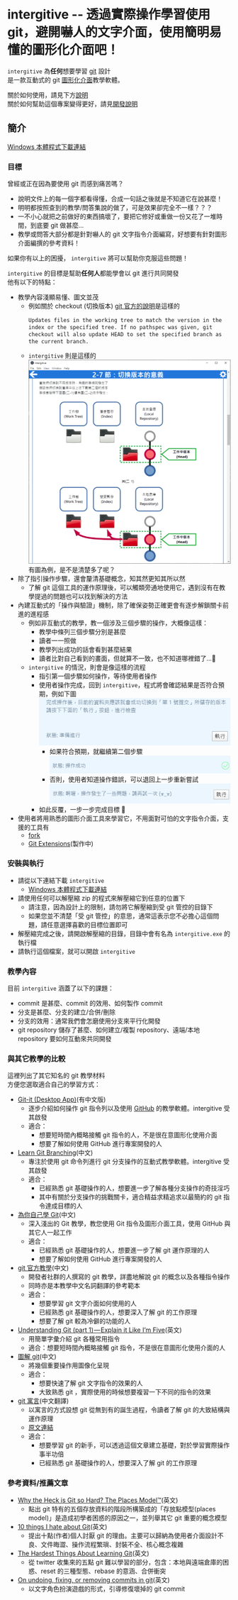 # intergitive -- 透過實際操作學習使用 git，避開嚇人的文字介面，使用簡明易懂的圖形化介面吧！

`intergitive` 為**任何**想要學習 [git](https://git-scm.com/) 設計  
是一款互動式的 git [圖形化介面](https://zh.wikipedia.org/wiki/%E5%9B%BE%E5%BD%A2%E7%94%A8%E6%88%B7%E7%95%8C%E9%9D%A2)教學軟體。  

關於如何使用，請見下方[說明](#簡介)  
關於如何幫助這個專案變得更好，請見[開發說明](../contribution-guides/zh-hant.md)

## 簡介

[Windows 本體程式下載連結](https://github.com/lonelyshore/intergitive/releases)  

### 目標

曾經或正在因為要使用 git 而感到痛苦嗎？  
- 說明文件上的每一個字都看得懂，合成一句話之後就是不知道它在說甚麼！  
- 明明都按照查到的教學/問答集說的做了，可是效果卻完全不一樣？？？  
- 一不小心就把之前做好的東西搞壞了，要把它修好或重做一份又花了一堆時間，到底要 git 做甚麼...  
- 教學或問答大部分都是針對嚇人的 git 文字指令介面編寫，好想要有針對圖形介面編撰的參考資料！  

如果你有以上的困擾， `intergitive` 將可以幫助你克服這些問題！  

`intergitive` 的目標是幫助**任何人**都能學會以 git 進行共同開發  
他有以下的特點：  
- 教學內容淺顯易懂、圖文並茂
  - 例如關於 checkout (切換版本) [git 官方的說明](https://git-scm.com/docs/git-checkout)是這樣的  
    ```
    Updates files in the working tree to match the version in the index or the specified tree. If no pathspec was given, git checkout will also update HEAD to set the specified branch as the current branch.
    ```
  - `intergitive` 則是這樣的  
    ![checkout-example](screenshots/checkout-illustration.png)  
    有圖為例，是不是清楚多了呢？  
- 除了指引操作步驟，還會釐清基礎概念，知其然更知其所以然
  - 了解 git 這個工具的運作原理後，可以觸類旁通地使用它，遇到沒有在教學提過的問題也可以找到解決的方法
- 內建互動式的「操作與驗證」機制，除了確保姿勢正確更會有逐步解鎖關卡前進的進程感  
  - 例如非互動式的教學，教一個涉及三個步驟的操作，大概像這樣：  
    - 教學中條列三個步驟分別是甚麼
    - 讀者一一照做
    - 教學列出成功的話會看到甚麼結果
    - 讀者比對自己看到的畫面，但就算不一致，也不知道哪裡錯了...🙈
  - `intergitive` 的情況，則會是像這樣的流程  
    - 指引第一個步驟如何操作，等待使用者操作  
    - 使用者操作完成，回到 `intergitive`，程式將會確認結果是否符合預期，例如下圖  
      ![interactive-1](screenshots/interactive-1.png)
      - 如果符合預期，就繼續第二個步驟  
        ![interactive-2](screenshots/interactive-2.png)
      - 否則，使用者知道操作錯誤，可以退回上一步重新嘗試  
        ![interactive-3](screenshots/interactive-3.png)
    - 如此反覆，一步一步完成目標 🏁  
- 使用者將用熟悉的圖形介面工具來學習它，不用面對可怕的文字指令介面，支援的工具有  
  - [fork](https://git-fork.com/)
  - [Git Extensions](http://gitextensions.github.io/)(製作中)  

### 安裝與執行  

- 請從以下連結下載 `intergitive`   
  - [Windows 本體程式下載連結](https://github.com/lonelyshore/intergitive/releases)
- 請使用任何可以解壓縮 zip 的程式來解壓縮它到任意的位置下  
  - 請注意，因為設計上的限制，請勿將它解壓縮到受 git 管控的目錄下  
  - 如果您並不清楚「受 git 管控」的意思，通常這表示您不必擔心這個問題，請任意選擇喜歡的目標位置即可  
- 解壓縮完成之後，請開啟解壓縮的目錄，目錄中會有名為 `intergitive.exe` 的執行檔  
- 請執行這個檔案，就可以開啟 `intergitive`  

### 教學內容  

目前 `intergitive` 涵蓋了以下的課題：  
- commit 是甚麼、commit 的效用、如何製作 commit  
- 分支是甚麼、分支的建立/合併/刪除  
- 分支的效用：通常我們會怎磨使用分支來平行化開發  
- git repository 儲存了甚麼、如何建立/複製 repository、遠端/本地 repository 要如何互動來共同開發  

### 與其它教學的比較  

這裡列出了其它知名的 git 教學材料  
方便您選取適合自己的學習方式：  

- [Git-it (Desktop App)](https://github.com/jlord/git-it-electron)(有中文版)
  - 逐步介紹如何操作 git 指令列以及使用 [GitHub](https://github.com/) 的教學軟體。intergitive 受其啟發  
  - 適合：
    - 想要短時間內概略接觸 git 指令的人，不是很在意圖形化使用介面
    - 想要了解如何使用 GitHub 進行專案開發的人
- [Learn Git Branching](https://learngitbranching.js.org/?locale=zh_TW)(中文)
  - 專注於使用 git 命令列進行 git 分支操作的互動式教學軟體。intergitive 受其啟發
  - 適合：
    - 已經熟悉 git 基礎操作的人，想要進一步了解各種分支操作的奇技淫巧
    - 其中有關於分支操作的挑戰關卡，適合精益求精追求以最簡約的 git 指令達成目標的人
- [為你自己學 Git](https://gitbook.tw/)(中文)
  - 深入淺出的 Git 教學，教您使用 Git 指令及圖形介面工具，使用 GitHub 與其它人一起工作
  - 適合：
    - 已經熟悉 git 基礎操作的人，想要進一步了解 git 運作原理的人
    - 想要了解如何使用 GitHub 進行專案開發的人
- [git 官方教學](https://git-scm.com/book/zh-tw/v2)(中文)
  - 開發者社群的人撰寫的 git 教學，詳盡地解說 git 的概念以及各種指令操作
  - 同時亦是本教學中文名詞翻譯的參考範本
  - 適合：
    - 想要學習 git 文字介面如何使用的人
    - 已經熟悉 git 基礎操作的人，想要深入了解 git 的工作原理
    - 想要了解 git 較為冷僻的功能的人
- [Understanding Git (part 1) — Explain it Like I’m Five](https://hackernoon.com/understanding-git-fcffd87c15a3)(英文)
  - 用簡單字彙介紹 git 各種常用指令
  - 適合：想要短時間內概略接觸 git 指令，不是很在意圖形化使用介面的人
- [圖解 git](http://marklodato.github.io/visual-git-guide/index-zh-tw.html)(中文)
  - 將幾個重要操作用圖像化呈現
  - 適合：
    - 想要快速了解 git 文字指令的效果的人
    - 大致熟悉 git ，實際使用的時候想要複習一下不同的指令的效果
- [git 寓言](https://lonelyshore.medium.com/git-%E5%AF%93%E8%A8%80-git-%E6%98%AF%E6%80%8E%E9%BA%BC%E9%95%B7%E6%88%90%E9%80%99%E5%80%8B%E5%BD%A2%E7%8B%80%E7%9A%84-1-105423f5fcfc)(中文翻譯)
  - 以寓言的方式設想 git 從無到有的誕生過程，令讀者了解 git 的大致結構與運作原理
  - [原文連結](https://tom.preston-werner.com/2009/05/19/the-git-parable.html)
  - 適合：
    - 想要學習 git 的新手，可以透過這個文章建立基礎，對於學習實際操作事半功倍
    - 已經熟悉 git 基礎操作的人，想要深入了解 git 的工作原理

### 參考資料/推薦文章
- [Why the Heck is Git so Hard?  The Places Model™](http://merrigrove.blogspot.tw/2014/02/why-heck-is-git-so-hard-places-model-ok.html)(英文)
  - 點出 git 特有的五個存放資料的階段所構築成的「存放點模型(places model)」是造成初學者困惑的原因之一，並列舉其它 git 重要的概念模型
- [10 things I hate about Git](https://stevebennett.me/2012/02/24/10-things-i-hate-about-git)(英文)
  - 提出十點(作者)個人討厭 git 的理由。主要可以歸納為使用者介面設計不良、文件晦澀、操作流程繁瑣、封裝不全、核心概念複雜
- [The Hardest Things About Learning Git](https://blog.axosoft.com/hardest-things-learning-git/)(英文)
  - 從 twitter 收集來的五點 git 難以學習的部分，包含：本地與遠端倉庫的困惑、reset 的三種型態、rebase 的意涵、合併衝突
- [On undoing, fixing, or removing commits in git](https://sethrobertson.github.io/GitFixUm/fixup.html)(英文)
  - 以文字角色扮演遊戲的形式，引導修復壞掉的 git commit 
